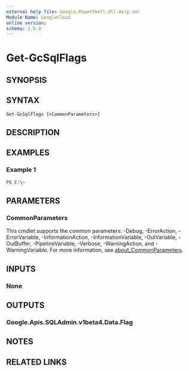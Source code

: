 ```yaml
---
external help file: Google.PowerShell.dll-Help.xml
Module Name: GoogleCloud
online version:
schema: 2.0.0
---
```


# Get-GcSqlFlags

## SYNOPSIS


## SYNTAX

```
Get-GcSqlFlags [<CommonParameters>]
```

## DESCRIPTION


## EXAMPLES

### Example 1
```powershell
PS C:\> 
```



## PARAMETERS

### CommonParameters
This cmdlet supports the common parameters: -Debug, -ErrorAction, -ErrorVariable, -InformationAction, -InformationVariable, -OutVariable, -OutBuffer, -PipelineVariable, -Verbose, -WarningAction, and -WarningVariable. For more information, see [about_CommonParameters](http://go.microsoft.com/fwlink/?LinkID=113216).

## INPUTS

### None

## OUTPUTS

### Google.Apis.SQLAdmin.v1beta4.Data.Flag

## NOTES

## RELATED LINKS
